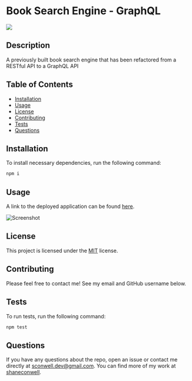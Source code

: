 # Book Search Engine - GraphQL 

  <a href="https://opensource.org/licenses/MIT" alt="License">
        <img src="https://img.shields.io/badge/license-MIT-brightgreen" /></a>
  
  ## Description
  A previously built book search engine that has been refactored from a RESTful API to a GraphQL API


  ## Table of Contents
  - [Installation](#installation)
  - [Usage](#usage)
  - [License](#license)
  - [Contributing](#Contributing)
  - [Tests](Test)
  - [Questions](Questions)

  ## Installation
  To install necessary dependencies, run the following command:
   ``` md
   npm i
   ```
  ## Usage
  A link to the deployed application can be found [here](...).

![Screenshot](...)
  ## License
  This project is licensed under the [MIT](https://opensource.org/licenses/MIT) license.

  ## Contributing
  Please feel free to contact me! See my email and GitHub username below.

  ## Tests
  To run tests, run the following command:

  ``` md
  npm test
  ```
  ## Questions
  If you have any questions about the repo, open an issue or contact me directly at <sconwell.dev@gmail.com>. You can find more of my work at [shaneconwell](https://github.com/shaneconwell).
